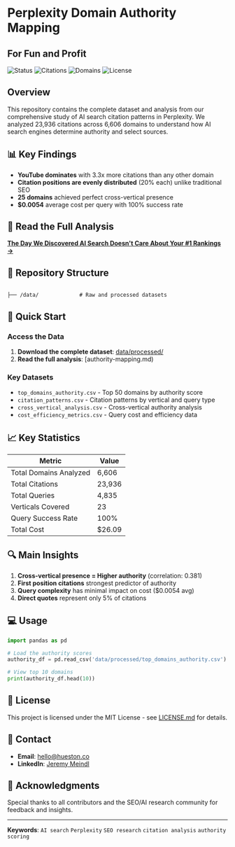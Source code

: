 # Perplexity Domain Authority Mapping 
## For Fun and Profit

![Status](https://img.shields.io/badge/Research-August%202025-blue)
![Citations](https://img.shields.io/badge/Citations%20Analyzed-23%2C936-green)
![Domains](https://img.shields.io/badge/Domains%20Studied-6%2C606-orange)
![License](https://img.shields.io/badge/License-MIT-yellow)

## Overview

This repository contains the complete dataset and analysis from our comprehensive study of AI search citation patterns in Perplexity. We analyzed 23,936 citations across 6,606 domains to understand how AI search engines determine authority and select sources.

## 📊 Key Findings

- **YouTube dominates** with 3.3x more citations than any other domain
- **Citation positions are evenly distributed** (20% each) unlike traditional SEO
- **25 domains** achieved perfect cross-vertical presence
- **$0.0054** average cost per query with 100% success rate

## 📖 Read the Full Analysis

**[The Day We Discovered AI Search Doesn't Care About Your #1 Rankings →](https://github.com/HuestonCo/perplexity-citations-study/blob/main/authority-mapping.md)**

## 📁 Repository Structure

```

├── /data/             # Raw and processed datasets

```

## 🚀 Quick Start

### Access the Data

1. **Download the complete dataset**: [data/processed/](data/)
2. **Read the full analysis**: [authority-mapping.md)

### Key Datasets

- `top_domains_authority.csv` - Top 50 domains by authority score
- `citation_patterns.csv` - Citation patterns by vertical and query type
- `cross_vertical_analysis.csv` - Cross-vertical authority analysis
- `cost_efficiency_metrics.csv` - Query cost and efficiency data

## 📈 Key Statistics

| Metric | Value |
|--------|-------|
| Total Domains Analyzed | 6,606 |
| Total Citations | 23,936 |
| Total Queries | 4,835 |
| Verticals Covered | 23 |
| Query Success Rate | 100% |
| Total Cost | $26.09 |

## 🔍 Main Insights

1. **Cross-vertical presence = Higher authority** (correlation: 0.381)
2. **First position citations** strongest predictor of authority
3. **Query complexity** has minimal impact on cost ($0.0054 avg)
4. **Direct quotes** represent only 5% of citations

## 💻 Usage

```python
import pandas as pd

# Load the authority scores
authority_df = pd.read_csv('data/processed/top_domains_authority.csv')

# View top 10 domains
print(authority_df.head(10))
```



## 📄 License

This project is licensed under the MIT License - see [LICENSE.md](LICENSE.md) for details.

## 📧 Contact

- **Email**: hello@hueston.co
- **LinkedIn**: [Jeremy Meindl](https://www.linkedin.com/in/jeremymeindl)

## 🙏 Acknowledgments

Special thanks to all contributors and the SEO/AI research community for feedback and insights.

---

**Keywords**: `AI search` `Perplexity` `SEO research` `citation analysis` `authority scoring`
